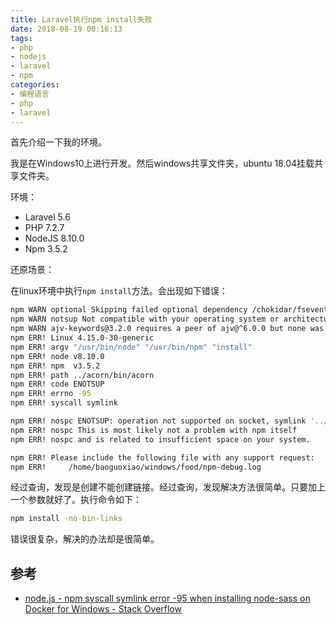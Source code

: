 ```yaml
---
title: Laravel执行npm install失败
date: 2018-08-19 00:16:13
tags:
- php
- nodejs
- laravel
- npm
categories:
- 编程语言
- php
- laravel
---
```

首先介绍一下我的环境。

我是在Windows10上进行开发。然后windows共享文件夹，ubuntu 18.04挂载共享文件夹。

环境：

- Laravel 5.6
- PHP 7.2.7
- NodeJS 8.10.0
- Npm 3.5.2

还原场景：

在linux环境中执行`npm install`方法。会出现如下错误：

```bash
npm WARN optional Skipping failed optional dependency /chokidar/fsevents:
npm WARN notsup Not compatible with your operating system or architecture: fsevents@1.2.4
npm WARN ajv-keywords@3.2.0 requires a peer of ajv@^6.0.0 but none was installed.
npm ERR! Linux 4.15.0-30-generic
npm ERR! argv "/usr/bin/node" "/usr/bin/npm" "install"
npm ERR! node v8.10.0
npm ERR! npm  v3.5.2
npm ERR! path ../acorn/bin/acorn
npm ERR! code ENOTSUP
npm ERR! errno -95
npm ERR! syscall symlink

npm ERR! nospc ENOTSUP: operation not supported on socket, symlink '../acorn/bin/acorn' -> '/home/baoguoxiao/windows/food/node_modules/.bin/acorn'
npm ERR! nospc This is most likely not a problem with npm itself
npm ERR! nospc and is related to insufficient space on your system.

npm ERR! Please include the following file with any support request:
npm ERR!     /home/baoguoxiao/windows/food/npm-debug.log
```

经过查询，发现是创建不能创建链接。经过查询，发现解决方法很简单。只要加上一个参数就好了。执行命令如下：

```bash
npm install -no-bin-links
```

错误很复杂，解决的办法却是很简单。

## 参考

- [node.js - npm syscall symlink error -95 when installing node-sass on Docker for Windows - Stack Overflow](https://stackoverflow.com/questions/37062847/npm-syscall-symlink-error-95-when-installing-node-sass-on-docker-for-windows)
